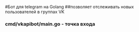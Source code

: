 #Бот для telegram на Golang
##позволяет отслеживать новых пользователей в группах VK

### cmd/vkapibot/main.go - точка входа